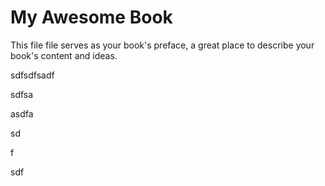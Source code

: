 # My Awesome Book

This file file serves as your book's preface, a great place to describe your book's content and ideas.

sdfsdfsadf

sdfsa

asdfa

sd

f



sdf



